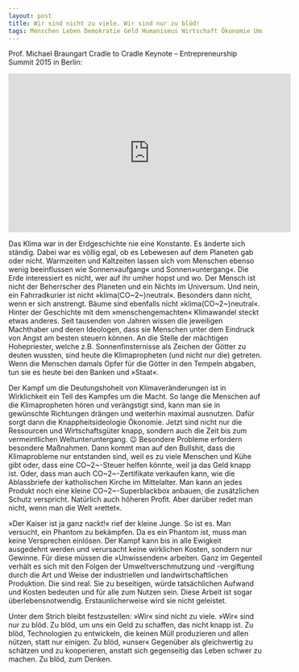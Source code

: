```yaml
---
layout: post
title: Wir sind nicht zu viele. Wir sind nur zu blöd!
tags: Menschen Leben Demokratie Geld Humanismus Wirtschaft Ökonomie Umwelt Natur Cradle2Cradle
---
```

Prof. Michael Braungart Cradle to Cradle Keynote – Entrepreneurship Summit 2015 in Berlin:

<iframe width="560" height="315" src="https://www.youtube.com/embed/Fjvmik8mt0c" frameborder="0" allowfullscreen></iframe>

<!--more-->
Das Klima war in der Erdgeschichte nie eine Konstante. Es änderte sich ständig. Dabei war es völlig egal, ob es Lebewesen auf dem Planeten gab oder nicht. Warmzeiten und Kaltzeiten lassen sich vom Menschen ebenso wenig beeinflussen wie Sonnen»aufgang« und Sonnen»untergang«. Die Erde interessiert es nicht, wer auf ihr umher hopst und wo. Der Mensch ist nicht der Beherrscher des Planeten und ein Nichts im Universum. Und nein, ein Fahrradkurier ist nicht »klima(CO~2~)neutral«. Besonders dann nicht, wenn er sich anstrengt. Bäume sind ebenfalls nicht »klima(CO~2~)neutral«.
Hinter der Geschichte mit dem »menschengemachten« Klimawandel steckt etwas anderes. Seit tausenden von Jahren wissen die jeweiligen Machthaber und deren Ideologen, dass sie Menschen unter dem Eindruck von Angst am besten steuern können. An die Stelle der mächtigen Hohepriester, welche z.B. Sonnenfinsternisse als Zeichen der Götter zu deuten wussten, sind heute die Klimapropheten (und nicht nur die) getreten. Wenn die Menschen damals Opfer für die Götter in den Tempeln abgaben, tun sie es heute bei den Banken und »Staat«.

Der Kampf um die Deutungshoheit von Klimaveränderungen ist in Wirklichkeit ein Teil des Kampfes um die Macht.
So lange die Menschen auf die Klimapropheten hören und verängstigt sind, kann man sie in gewünschte Richtungen drängen und weiterhin maximal ausnutzen. Dafür sorgt dann die Knappheitsideologie Ökonomie.
Jetzt sind nicht nur die Ressourcen und Wirtschaftsgüter knapp, sondern auch die Zeit bis zum vermeintlichen Weltunteruntergang. 😉 Besondere Probleme erfordern besondere Maßnahmen. Dann kommt man auf den Bullshit, dass die Klimaprobleme nur entstanden sind, weil es zu viele Menschen und Kühe gibt oder, dass eine CO~2~-Steuer helfen könnte, weil ja das Geld knapp ist. Oder, dass man auch CO~2~-Zertifikate verkaufen kann, wie die Ablassbriefe der katholischen Kirche im Mittelalter. Man kann an jedes Produkt noch eine kleine CO~2~-Superblackbox anbauen, die zusätzlichen Schutz verspricht. Natürlich auch höheren Profit. Aber darüber redet man nicht, wenn man die Welt »rettet«.

»Der Kaiser ist ja ganz nackt!« rief der kleine Junge. So ist es. Man versucht, ein Phantom zu bekämpfen. Da es ein Phantom ist, muss man keine Versprechen einlösen. Der Kampf kann bis in alle Ewigkeit ausgedehnt werden und verursacht keine wirklichen Kosten, sondern nur Gewinne. Für diese müssen die »Unwissenden« arbeiten. Ganz im Gegenteil verhält es sich mit den Folgen der Umweltverschmutzung und -vergiftung durch die Art und Weise der industriellen und landwirtschaftlichen Produktion. Die sind real. Sie zu beseitigen, würde tatsächlichen Aufwand und Kosten bedeuten und für alle zum Nutzen sein. Diese Arbeit ist sogar überlebensnotwendig. Erstaunlicherweise wird sie nicht geleistet.

Unter dem Strich bleibt festzustellen: »Wir« sind nicht zu viele. »Wir« sind nur zu blöd. Zu blöd, um uns ein Geld zu schaffen, das nicht knapp ist. Zu blöd, Technologien zu entwickeln, die keinen Müll produzieren und allen nützen, statt nur einigen. Zu blöd, »unser« Gegenüber als gleichwertig zu schätzen und zu kooperieren, anstatt sich gegenseitig das Leben schwer zu machen. Zu blöd, zum Denken.
